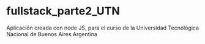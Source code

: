 # fullstack_parte2_UTN
Aplicación creada con node JS, para el curso de la Universidad Tecnológica Nacional de Buenos Aires Argentina
